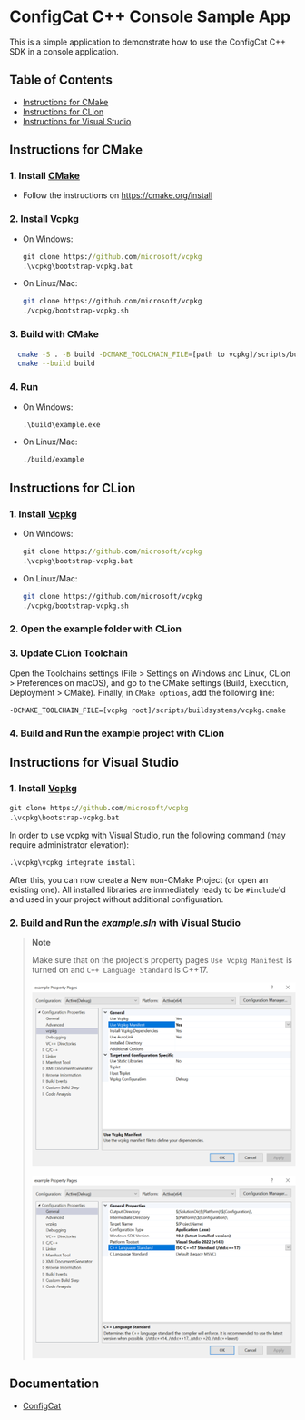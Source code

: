 # ConfigCat C++ Console Sample App

This is a simple application to demonstrate how to use the ConfigCat C++ SDK in a console application.

## Table of Contents

- [Instructions for CMake](#instructions-for-cmake)
- [Instructions for CLion](#instructions-for-clion)
- [Instructions for Visual Studio](#instructions-for-visual-studio)

## Instructions for CMake

### 1. Install [CMake](https://cmake.org/)

- Follow the instructions on https://cmake.org/install 

### 2. Install [Vcpkg](https://github.com/microsoft/vcpkg)

- On Windows:
  ```cmd
  git clone https://github.com/microsoft/vcpkg
  .\vcpkg\bootstrap-vcpkg.bat
  ```

- On Linux/Mac:
  ```bash
  git clone https://github.com/microsoft/vcpkg
  ./vcpkg/bootstrap-vcpkg.sh
  ```

### 3. Build with CMake

```bash
  cmake -S . -B build -DCMAKE_TOOLCHAIN_FILE=[path to vcpkg]/scripts/buildsystems/vcpkg.cmake
  cmake --build build
```

### 4. Run
- On Windows:
  ```cmd
  .\build\example.exe
  ```

- On Linux/Mac:
  ```bash
  ./build/example
  ```

## Instructions for CLion

### 1. Install [Vcpkg](https://github.com/microsoft/vcpkg)

- On Windows:
  ```cmd
  git clone https://github.com/microsoft/vcpkg
  .\vcpkg\bootstrap-vcpkg.bat
  ```

- On Linux/Mac:
  ```bash
  git clone https://github.com/microsoft/vcpkg
  ./vcpkg/bootstrap-vcpkg.sh
  ```

### 2. Open the example folder with CLion 

### 3. Update CLion Toolchain

Open the Toolchains settings
(File > Settings on Windows and Linux, CLion > Preferences on macOS),
and go to the CMake settings (Build, Execution, Deployment > CMake).
Finally, in `CMake options`, add the following line:

```
-DCMAKE_TOOLCHAIN_FILE=[vcpkg root]/scripts/buildsystems/vcpkg.cmake
```

### 4. Build and Run the example project with CLion

## Instructions for Visual Studio

### 1. Install [Vcpkg](https://github.com/microsoft/vcpkg)

```cmd
git clone https://github.com/microsoft/vcpkg
.\vcpkg\bootstrap-vcpkg.bat
```

In order to use vcpkg with Visual Studio,
run the following command (may require administrator elevation):

```cmd
.\vcpkg\vcpkg integrate install
```

After this, you can now create a New non-CMake Project (or open an existing one).
All installed libraries are immediately ready to be `#include`'d and used
in your project without additional configuration.

### 2. Build and Run the *example.sln* with Visual Studio

> **Note**
>
> Make sure that on the project's property pages `Use Vcpkg Manifest` is turned on and `C++ Language Standard` is C++17.
> 
> <p align="center"><img width="800" alt="Visual Studio Vcpkg Manifest" src="https://raw.githubusercontent.com/ConfigCat/cpp-sdk/master/media/vs-vcpkg-manifest.png"></p>
>
> <p align="center"><img width="800" alt="Visual Studio Vcpkg Manifest" src="https://raw.githubusercontent.com/ConfigCat/cpp-sdk/master/media/vs-cpp17.png"></p>

## Documentation
- [ConfigCat](https://configcat.com)
